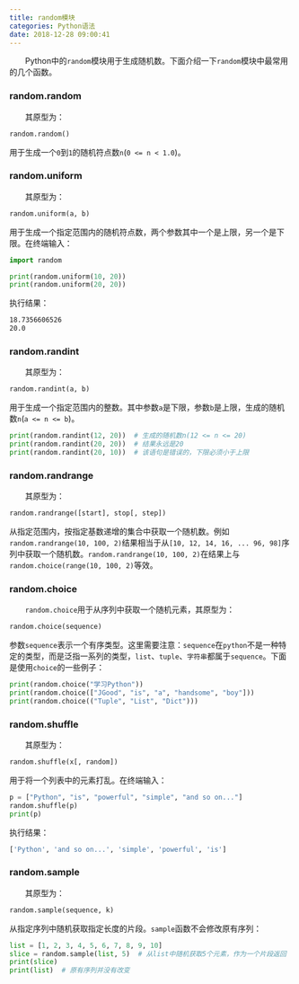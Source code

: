 ```yaml
---
title: random模块
categories: Python语法
date: 2018-12-28 09:00:41
---
```

&emsp;&emsp;Python中的`random`模块用于生成随机数。下面介绍一下`random`模块中最常用的几个函数。<!--more-->

### random.random

&emsp;&emsp;其原型为：

``` python
random.random()
```

用于生成一个`0`到`1`的随机符点数`n`(`0 <= n < 1.0`)。

### random.uniform

&emsp;&emsp;其原型为：

``` python
random.uniform(a, b)
```

用于生成一个指定范围内的随机符点数，两个参数其中一个是上限，另一个是下限。在终端输入：

``` python
import random

print(random.uniform(10, 20))
print(random.uniform(20, 20))
```

执行结果：

``` bash
18.7356606526
20.0
```

### random.randint

&emsp;&emsp;其原型为：

``` python
random.randint(a, b)
```

用于生成一个指定范围内的整数。其中参数`a`是下限，参数`b`是上限，生成的随机数`n`(`a <= n <= b`)。

``` python
print(random.randint(12, 20))  # 生成的随机数n(12 <= n <= 20)
print(random.randint(20, 20))  # 结果永远是20
print(random.randint(20, 10))  # 该语句是错误的，下限必须小于上限
```

### random.randrange

&emsp;&emsp;其原型为：

``` python
random.randrange([start], stop[, step])
```

从指定范围内，按指定基数递增的集合中获取一个随机数。例如`random.randrange(10, 100, 2)`结果相当于从`[10, 12, 14, 16, ... 96, 98]`序列中获取一个随机数。`random.randrange(10, 100, 2)`在结果上与`random.choice(range(10, 100, 2)`等效。

### random.choice

&emsp;&emsp;`random.choice`用于从序列中获取一个随机元素，其原型为：

``` python
random.choice(sequence)
```

参数`sequence`表示一个有序类型。这里需要注意：`sequence`在`python`不是一种特定的类型，而是泛指一系列的类型，`list`、`tuple`、`字符串`都属于`sequence`。下面是使用`choice`的一些例子：

``` python
print(random.choice("学习Python"))
print(random.choice(["JGood", "is", "a", "handsome", "boy"]))
print(random.choice(("Tuple", "List", "Dict")))
```

### random.shuffle

&emsp;&emsp;其原型为：

``` python
random.shuffle(x[, random])
```

用于将一个列表中的元素打乱。在终端输入：

``` python
p = ["Python", "is", "powerful", "simple", "and so on..."]
random.shuffle(p)
print(p)
```

执行结果：

``` bash
['Python', 'and so on...', 'simple', 'powerful', 'is']
```

### random.sample

&emsp;&emsp;其原型为：

``` python
random.sample(sequence, k)
```

从指定序列中随机获取指定长度的片段。`sample`函数不会修改原有序列：

``` python
list = [1, 2, 3, 4, 5, 6, 7, 8, 9, 10]
slice = random.sample(list, 5)  # 从list中随机获取5个元素，作为一个片段返回
print(slice)
print(list)  # 原有序列并没有改变
```
